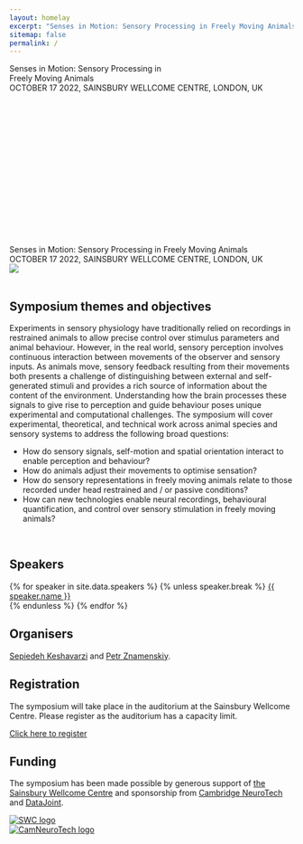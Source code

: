 ```yaml
---
layout: homelay
excerpt: "Senses in Motion: Sensory Processing in Freely Moving Animals."
sitemap: false
permalink: /
---
```

<div class="col-sm-12 text-light d-none d-lg-block">
<div class="bg-image"
  style="
    background-image: url('{{ site.url }}{{ site.baseurl }}/images/jumping_mouse.jpg');
    background-size: 100%;
    background-repeat: no-repeat;
    height: 320px
  ">
<div class="titlebox">
<div class="bigtitle">
Senses in Motion: Sensory Processing in <br/>
Freely Moving Animals
</div>
OCTOBER 17 2022, SAINSBURY WELLCOME CENTRE, LONDON, UK
</div>
</div>
</div>

<div class="col-sm-12 d-lg-none">
<div class="titlebox">
<div class="bigtitle">
Senses in Motion: Sensory Processing in Freely Moving Animals
</div>
OCTOBER 17 2022, SAINSBURY WELLCOME CENTRE, LONDON, UK
</div>
<img src="{{ site.url }}{{ site.baseurl }}/images/jumping_mouse.jpg">
</div>

<div class="col-sm-9">
<br/>
<h2>Symposium themes and objectives</h2>
  <p>
Experiments in sensory physiology have traditionally relied on recordings in restrained animals to allow precise control over stimulus parameters and animal behaviour. However, in the real world, sensory perception involves continuous interaction between movements of the observer and sensory inputs. As animals move, sensory feedback resulting from their movements both presents a challenge of distinguishing between external and self-generated stimuli and provides a rich source of information about the content of the environment. Understanding how the brain processes these signals to give rise to perception and guide behaviour poses unique experimental and computational challenges. The symposium will cover experimental, theoretical, and technical work across animal species and sensory systems to address the following broad questions:
  </p>
<ul>
<li>How do sensory signals, self-motion and spatial orientation interact to enable perception and behaviour?</li>
<li>How do animals adjust their movements to optimise sensation?</li>
<li>How do sensory representations in freely moving animals relate to those recorded under head restrained and / or passive conditions?</li>
<li>How can new technologies enable neural recordings, behavioural quantification, and control over sensory stimulation in freely moving animals?</li>
</ul>

</div>

<div class="col-sm-3">
<br/>
<h2>Speakers</h2>
{% for speaker in site.data.speakers %}
{% unless speaker.break %}
<a href="{{ site.url }}{{ site.baseurl }}/speakers#{{ speaker.name }}">{{ speaker.name }}</a><br/>
{% endunless %}
{% endfor %}

<br/>
<h2>Organisers</h2>
<a href="https://www.sainsburywellcome.org/web/people/sepiedeh-keshavarzi">Sepiedeh Keshavarzi</a> and <a href="https://znamlab.org">Petr Znamenskiy</a>.
<p></p>
</div>

<div class="col-sm-12">
<h2>Registration</h2>
The symposium will take place in the auditorium at the Sainsbury Wellcome Centre. Please register as the auditorium has a capacity limit.
<p></p>
<div class="text-center">
<a class="btn btn-primary btn-lg" href="https://www.eventbrite.co.uk/e/391517879517" role="button">Click here to register</a>
</div>
<p></p>
</div>

<div class="col-sm-12">
<h2>Funding</h2>
<p>
The symposium has been made possible by generous support of
<a href="http://www.sainsburywellcome.org">the Sainsbury Wellcome Centre</a> and sponsorship from <a href="https://www.cambridgeneurotech.com/">Cambridge NeuroTech</a> and <a href="https://www.datajoint.com/">DataJoint</a>.
</p>
</div>


<div class="col-sm-6 text-center" id="sponsorid">
<a href="https://www.sainsburywellcome.org/">
<img src="{{ site.url }}{{ site.baseurl }}/images/swc_logo.svg" class="img-fluid" alt="SWC logo"></a>
</div>

<div class="col-sm-6 text-center" id="sponsorid">
<a href="https://www.cambridgeneurotech.com/">
<img src="{{ site.url }}{{ site.baseurl }}/images/CamNeuroTech-Logo.png" class="img-fluid" alt="CamNeuroTech logo"></a>
</div>

<div class="col-sm-12">
<p></p>
</div>
